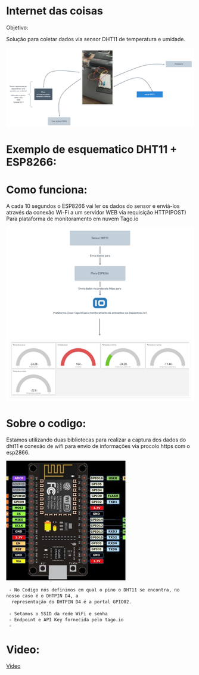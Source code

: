 # Internet das coisas

Objetivo:

  Solução para coletar dados via sensor DHT11 de temperatura e umidade.

![Fluxo](/nodemcu.png)

# Exemplo de esquematico DHT11 + ESP8266:


# Como funciona:

A cada 10 segundos o ESP8266 vai ler os dados do sensor e enviá-los 
através da conexão Wi-Fi a um servidor WEB via requisição HTTP(POST) Para
plataforma de monitoramento em nuvem Tago.io

![Fluxo](/img.png)

# Sobre o codigo:

  Estamos utilizando duas bibliotecas para realizar a captura dos dados do dht11 
  e conexão de wifi para envio de informações via procolo https com o esp2866.
  
  ![circuito](/circuito.jpg)
  
     - No Codigo nós definimos em qual o pino o DHT11 se encontra, no nosso caso é o DHTPIN D4, a 
      representação do DHTPIN D4 é a portal GPIO02.
      
     - Setamos o SSID da rede WiFi e senha
     - Endpoint e API Key fornecida pelo tago.io
     - 
      
# Video:

[Video](https://www.youtube.com/watch?v=Rnye98CtzP4 "Montagem")







  


